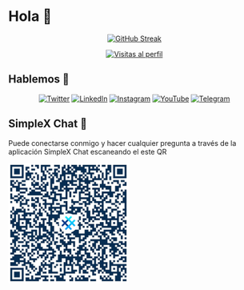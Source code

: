 # Hola 👋

<div align="center">
  
  [![GitHub Streak](https://streak-stats.demolab.com?user=arielhernandezcl&theme=dark&hide_border=true&date_format=j%20M%5B%20Y%5D&mode=weekly&card_width=900&card_height=250)](https://git.io/streak-stats)
  
  [![Visitas al perfil](https://visitcount.itsvg.in/api?id=arielhernandezcl&icon=0&color=0)](https://visitcount.itsvg.in)

</div>

## Hablemos 💬

<p align="center">
  <a href="https://twitter.com/AriHernandezCL" target="_blank"><img src="https://www.svgrepo.com/show/489937/twitter.svg" alt="Twitter" height="30" width="40" /></a>
  <a href="https://www.linkedin.com/in/arielhernandezcl/" target="_blank"><img src="https://www.svgrepo.com/show/452051/linkedin.svg" alt="LinkedIn" height="30" width="40" /></a>
  <a href="https://www.instagram.com/arielhernandezcl/" target="_blank"><img src="https://www.svgrepo.com/show/452229/instagram-1.svg" alt="Instagram" height="30" width="40" /></a>
  <a href="https://www.youtube.com/channel/UCvtm9e0UWIrU5TEyNhBn4UQ" target="_blank"><img src="https://www.svgrepo.com/show/475700/youtube-color.svg" alt="YouTube" height="30" width="40" /></a>
  <a href="https://t.me/arielhernandez" target="_blank"><img src="https://www.svgrepo.com/show/452115/telegram.svg" alt="Telegram" height="30" width="40" /></a>
</p>

## SimpleX Chat 💬

Puede conectarse conmigo y hacer cualquier pregunta a través de la aplicación SimpleX Chat escaneando el este QR

<img alt="Connect to me via SimpleX Chat" src="./simplex.jpeg" width="240" />
